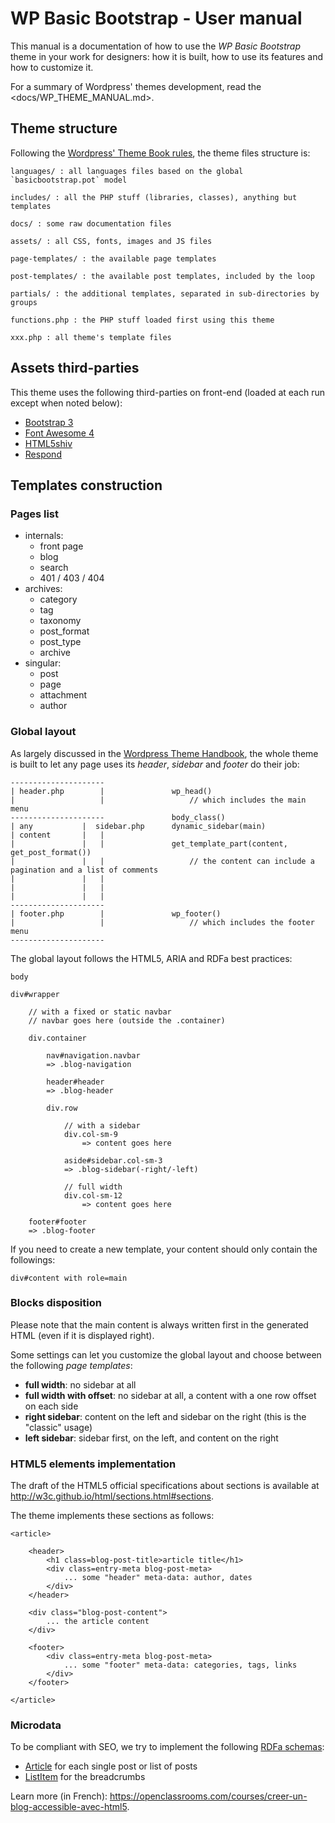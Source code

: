WP Basic Bootstrap - User manual
================================

This manual is a documentation of how to use the *WP Basic Bootstrap* theme in your work for designers: how it is built, how
to use its features and how to customize it.

For a summary of Wordpress' themes development, read the <docs/WP_THEME_MANUAL.md>.


Theme structure
---------------

Following the [Wordpress' Theme Book rules](https://developer.wordpress.org/themes/basics/organizing-theme-files/), the
theme files structure is:

    languages/ : all languages files based on the global `basicbootstrap.pot` model

    includes/ : all the PHP stuff (libraries, classes), anything but templates

    docs/ : some raw documentation files
    
    assets/ : all CSS, fonts, images and JS files

    page-templates/ : the available page templates

    post-templates/ : the available post templates, included by the loop

    partials/ : the additional templates, separated in sub-directories by groups
    
    functions.php : the PHP stuff loaded first using this theme

    xxx.php : all theme's template files


Assets third-parties
--------------------

This theme uses the following third-parties on front-end (loaded at each run except when noted below):

-   [Bootstrap 3](http://getbootstrap.com/)
-   [Font Awesome 4](http://fontawesome.io/)
-   [HTML5shiv](http://github.com/aFarkas/html5shiv)
-   [Respond](http://github.com/scottjehl/Respond)


Templates construction
----------------------

### Pages list

-   internals:
    -   front page
    -   blog
    -   search
    -   401 / 403 / 404
-   archives:
    -   category
    -   tag
    -   taxonomy
    -   post_format
    -   post_type
    -   archive
-   singular:
    -   post
    -   page
    -   attachment
    -   author

### Global layout

As largely discussed in the [Wordpress Theme Handbook](http://developer.wordpress.org/themes/basics/), the whole theme
is built to let any page uses its *header*, *sidebar* and *footer* do their job:


    ---------------------
    | header.php        |               wp_head()
    |                   |                   // which includes the main menu
    ---------------------               body_class()
    | any           |  sidebar.php      dynamic_sidebar(main)
    | content       |   |
    |               |   |               get_template_part(content, get_post_format())
    |               |   |                   // the content can include a pagination and a list of comments
    |               |   |
    |               |   |
    |               |   |
    ---------------------
    | footer.php        |               wp_footer()
    |                   |                   // which includes the footer menu
    ---------------------


The global layout follows the HTML5, ARIA and RDFa best practices:

    body

    div#wrapper

        // with a fixed or static navbar
        // navbar goes here (outside the .container)

        div.container

            nav#navigation.navbar
            => .blog-navigation

            header#header
            => .blog-header
    
            div.row

                // with a sidebar
                div.col-sm-9
                    => content goes here

                aside#sidebar.col-sm-3
                => .blog-sidebar(-right/-left)

                // full width
                div.col-sm-12
                    => content goes here

        footer#footer
        => .blog-footer

If you need to create a new template, your content should only contain the followings:

    div#content with role=main

### Blocks disposition

Please note that the main content is always written first in the generated HTML (even if it is displayed right).

Some settings can let you customize the global layout and choose between the following *page templates*:

-   **full width**: no sidebar at all
-   **full width with offset**: no sidebar at all, a content with a one row offset on each side
-   **right sidebar**: content on the left and sidebar on the right (this is the "classic" usage)
-   **left sidebar**: sidebar first, on the left, and content on the right 

### HTML5 elements implementation

The draft of the HTML5 official specifications about sections is available at <http://w3c.github.io/html/sections.html#sections>.

The theme implements these sections as follows:

    <article>

        <header>
            <h1 class=blog-post-title>article title</h1>
            <div class=entry-meta blog-post-meta>
                ... some "header" meta-data: author, dates
            </div>
        </header>
        
        <div class="blog-post-content">
            ... the article content
        </div>

        <footer>
            <div class=entry-meta blog-post-meta>
                ... some "footer" meta-data: categories, tags, links
            </div>
        </footer>

    </article>

### Microdata

To be compliant with SEO, we try to implement the following [RDFa schemas](http://schema.org/):

-   [Article](http://schema.org/Article) for each single post or list of posts
-   [ListItem](http://schema.org/ListItem) for the breadcrumbs

Learn more (in French): <https://openclassrooms.com/courses/creer-un-blog-accessible-avec-html5>.
